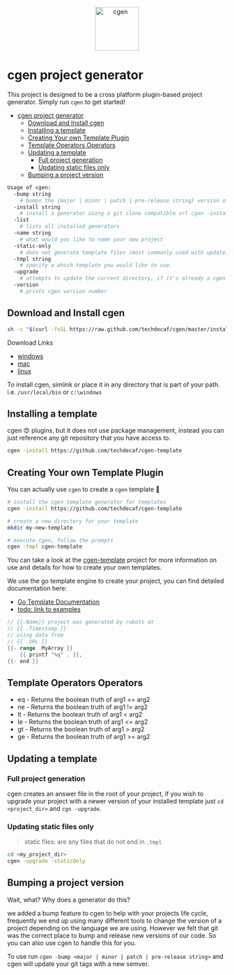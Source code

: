 <p align="center">
  <img alt="cgen" src="https://images.techdecaf.com/fit-in/100x/techdecaf/cgen_logo.png" width="100" />
</p>

# cgen project generator

This project is designed to be a cross platform plugin-based project generator.
Simply run `cgen` to get started!

- [cgen project generator](#cgen-project-generator)
  - [Download and Install cgen](#download-and-install-cgen)
  - [Installing a template](#installing-a-template)
  - [Creating Your own Template Plugin](#creating-your-own-template-plugin)
  - [Template Operators Operators](#template-operators-operators)
  - [Updating a template](#updating-a-template)
    - [Full project generation](#full-project-generation)
    - [Updating static files only](#updating-static-files-only)
  - [Bumping a project version](#bumping-a-project-version)

```bash
Usage of cgen:
  -bump string
    # bumps the {major | minor | patch | pre-release string} version of the current directory using git tags.
  -install string
    # install a generator using a git clone compatible url cgen -install <url>
  -list
    # lists all installed generators
  -name string
    # what would you like to name your new project
  -static-only
    # does not generate template files (most commonly used with update)
  -tmpl string
    # specify a which template you would like to use.
  -upgrade
    # attempts to update the current directory, if it's already a cgen project
  -version
    # prints cgen version number
```

## Download and Install cgen

```bash
sh -c "$(curl -fsSL https://raw.github.com/techdecaf/cgen/master/install.sh)"
```

Download Links

- [windows](https://s3-us-west-2.amazonaws.com/github.techdecaf.io/cgen/latest/windows/cgen.exe)
- [mac](https://s3-us-west-2.amazonaws.com/github.techdecaf.io/cgen/latest/osx/cgen)
- [linux](https://s3-us-west-2.amazonaws.com/github.techdecaf.io/cgen/latest/linux/cgen)

To install cgen, simlink or place it in any directory that is part of your path.
i.e. `/usr/local/bin` or `c:\windows`

## Installing a template

cgen :heart_eyes: plugins, but it does not use package management, instead you can just reference any git repository that you have access to.

```bash
cgen -install https://github.com/techdecaf/cgen-template
```

## Creating Your own Template Plugin

You can actually use `cgen` to create a `cgen` template :tada:

```bash
# install the cgen template generator for templates
cgen -install https://github.com/techdecaf/cgen-template

# create a new directory for your template
mkdir my-new-template

# execute cgen, follow the prompts
cgen -tmpl cgen-template
```

You can take a look at the [cgen-template](https://github.com/techdecaf/cgen-template) project for more information on use and details for how to create your own templates.

We use the go template engine to create your project, you can find detailed documentation here:

- [Go Template Documentation](https://golang.org/pkg/html/template/)
- [todo: link to examples](/examples)

```go
// {{.Name}} project was generated by robots at
// {{ .Timestamp }}
// using data from
// {{ .URL }}
{{- range .MyArray }}
    {{ printf "%q" . }},
{{- end }}
```

## Template Operators Operators

- eq - Returns the boolean truth of arg1 == arg2
- ne - Returns the boolean truth of arg1 != arg2
- lt - Returns the boolean truth of arg1 < arg2
- le - Returns the boolean truth of arg1 <= arg2
- gt - Returns the boolean truth of arg1 > arg2
- ge - Returns the boolean truth of arg1 >= arg2

## Updating a template

### Full project generation

cgen creates an answer file in the root of your project, if you wish to upgrade your project with a newer version of your installed template just `cd <project_dir>` and `cgn -upgrade`.

### Updating static files only

> static files: are any files that do not end in `.tmpl`

```bash
cd <my_project_dir>
cgen -upgrade -staticOnly
```

## Bumping a project version

Wait, what? Why does a generator do this?

we added a bump feature to cgen to help with your projects life cycle, frequently we end up using many different tools to change the version of a project depending on the language we are using. However we felt that git was the correct place to bump and release new versions of our code. So you can also use cgen to handle this for you.

To use run `cgen -bump <major | minor | patch | pre-release string>` and cgen will update your git tags with a new semver.
